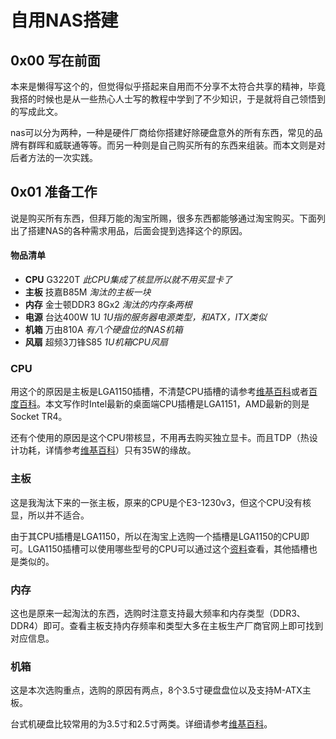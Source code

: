 # 自用NAS搭建

## 0x00 写在前面

本来是懒得写这个的，但觉得似乎搭起来自用而不分享不太符合共享的精神，毕竟我搭的时候也是从一些热心人士写的教程中学到了不少知识，于是就将自己领悟到的写成此文。

nas可以分为两种，一种是硬件厂商给你搭建好除硬盘意外的所有东西，常见的品牌有群晖和威联通等等。而另一种则是自己购买所有的东西来组装。而本文则是对后者方法的一次实践。

## 0x01 准备工作

说是购买所有东西，但拜万能的淘宝所赐，很多东西都能够通过淘宝购买。下面列出了搭建NAS的各种需求用品，后面会提到选择这个的原因。

#### 物品清单

* __CPU__  G3220T  				*此CPU集成了核显所以就不用买显卡了*
* __主板__ 技嘉B85M  			*淘汰的主板一块*
* __内存__ 金士顿DDR3 8Gx2		*淘汰的内存条两根*
* __电源__ 台达400W 1U			*1U指的服务器电源类型，和ATX，ITX类似*
* __机箱__ 万由810A				*有八个硬盘位的NAS机箱*
* __风扇__ 超频3刀锋S85			*1U机箱CPU风扇*

### CPU

用这个的原因是主板是LGA1150插槽，不清楚CPU插槽的请参考[维基百科](https://zh.wikipedia.org/wiki/CPU%E6%8F%92%E5%BA%A7)或者[百度百科](https://baike.baidu.com/item/CPU%E6%8E%A5%E5%8F%A3/10440387)。本文写作时Intel最新的桌面端CPU插槽是LGA1151，AMD最新的则是Socket TR4。

还有个使用的原因是这个CPU带核显，不用再去购买独立显卡。而且TDP（热设计功耗，详情参考[维基百科](https://en.wikipedia.org/wiki/Thermal_design_power)）只有35W的缘故。

### 主板

这是我淘汰下来的一张主板，原来的CPU是个E3-1230v3，但这个CPU没有核显，所以并不适合。

由于其CPU插槽是LGA1150，所以在淘宝上选购一个插槽是LGA1150的CPU即可。LGA1150插槽可以使用哪些型号的CPU可以通过这个[资料](http://www.cpu-world.com/Sockets/Socket_1150_LGA1150_H3.html)查看，其他插槽也是类似的。

### 内存

这也是原来一起淘汰的东西，选购时注意支持最大频率和内存类型（DDR3、DDR4）即可。查看主板支持内存频率和类型大多在主板生产厂商官网上即可找到对应信息。

### 机箱

这是本次选购重点，选购的原因有两点，8个3.5寸硬盘盘位以及支持M-ATX主板。

台式机硬盘比较常用的为3.5寸和2.5寸两类。详细请参考[维基百科](https://en.wikipedia.org/wiki/Hard_disk_drive)。